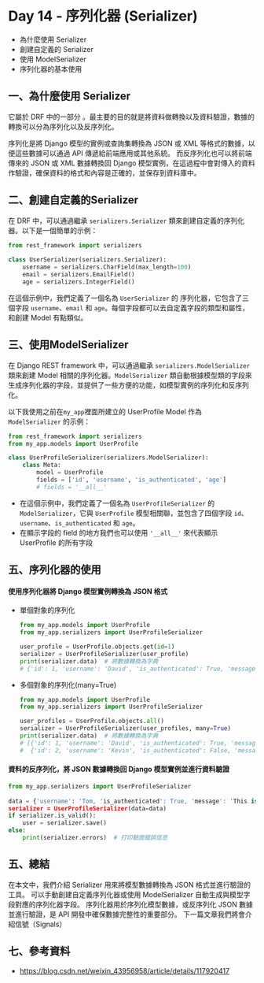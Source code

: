 # Day 14 - 序列化器 (Serializer)

- 為什麼使用 Serializer
- 創建自定義的 Serializer
- 使用 ModelSerializer
- 序列化器的基本使用


## 一、為什麼使用 Serializer

它屬於 DRF 中的一部分   。最主要的目的就是將資料做轉換以及資料驗證，數據的轉換可以分為序列化以及反序列化。

序列化是將 Django 模型的實例或查詢集轉換為 JSON 或 XML 等格式的數據，以便這些數據可以通過 API 傳遞給前端應用或其他系統。
而反序列化也可以將前端傳來的 JSON 或 XML 數據轉換回 Django 模型實例，在這過程中會對傳入的資料作驗證，確保資料的格式和內容是正確的，並保存到資料庫中。

## 二、創建自定義的Serializer

在 DRF 中，可以通過繼承 `serializers.Serializer` 類來創建自定義的序列化器。以下是一個簡單的示例：

```python
from rest_framework import serializers
  
class UserSerializer(serializers.Serializer):
    username = serializers.CharField(max_length=100)
    email = serializers.EmailField()
    age = serializers.IntegerField()
```

在這個示例中，我們定義了一個名為 `UserSerializer` 的
序列化器，它包含了三個字段 `username`、`email` 和 `age`。每個字段都可以去自定義字段的類型和屬性，和創建 Model 有點類似。

## 三、使用ModelSerializer

在 Django REST framework 中，可以通過繼承 `serializers.ModelSerializer` 類來創建 Model 相關的序列化器。`ModelSerializer` 類自動根據模型類的字段來生成序列化器的字段，並提供了一些方便的功能，如模型實例的序列化和反序列化。

以下我使用之前在`my_app`裡面所建立的 UserProfile Model 作為  `ModelSerializer` 的示例：

```python
from rest_framework import serializers
from my_app.models import UserProfile

class UserProfileSerializer(serializers.ModelSerializer):
    class Meta:
        model = UserProfile
        fields = ['id', 'username', 'is_authenticated', 'age']
        # fields = '__all__'

```

- 在這個示例中，我們定義了一個名為 `UserProfileSerializer` 的 `ModelSerializer`，它與 `UserProfile` 模型相關聯，並包含了四個字段 `id`、`username`、`is_authenticated` 和 `age`。
- 在顯示字段的 field 的地方我們也可以使用 `'__all__'` 來代表顯示 UserProfile 的所有字段

## 五、序列化器的使用

#### 使用序列化器將 Django 模型實例轉換為 JSON 格式

- 單個對象的序列化
    ```python
    from my_app.models import UserProfile
    from my_app.serializers import UserProfileSerializer
  
    user_profile = UserProfile.objects.get(id=1)
    serializer = UserProfileSerializer(user_profile)
    print(serializer.data)  # 將數據轉換為字典
    # {'id': 1, 'username': 'David', 'is_authenticated': True, 'message': 'This is David profile.'}
    ```

- 多個對象的序列化(many=True)
    ```python
    from my_app.models import UserProfile
    from my_app.serializers import UserProfileSerializer
  
    user_profiles = UserProfile.objects.all()
    serializer = UserProfileSerializer(user_profiles, many=True)
    print(serializer.data)  # 將數據轉換為字典
    # [{'id': 1, 'username': 'David', 'is_authenticated': True, 'message': 'This is David profile.'}, 
    #  {'id': 2, 'username': 'Kevin', 'is_authenticated': False, 'message': 'This is Kevin profile.'}]
    ```

#### 資料的反序列化，將 JSON 數據轉換回 Django 模型實例並進行資料驗證

```python
from my_app.serializers import UserProfileSerializer
  
data = {'username': 'Tom, 'is_authenticated': True, 'message': 'This is Tom profile.'}
serializer = UserProfileSerializer(data=data)
if serializer.is_valid():
    user = serializer.save()
else:
    print(serializer.errors)  # 打印驗證錯誤信息
```

## 五、總結
在本文中，我們介紹 Serializer 用來將模型數據轉換為 JSON 格式並進行驗證的工具。
可以手動創建自定義序列化器或使用 ModelSerializer 自動生成與模型字段對應的序列化器字段。
序列化器用於序列化模型數據，或反序列化 JSON 數據並進行驗證，是 API 開發中確保數據完整性的重要部分。
下一篇文章我們將會介紹信號（Signals）


## 七、參考資料
- https://blog.csdn.net/weixin_43956958/article/details/117920417